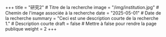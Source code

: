 +++
title = "研究2" # Titre de la recherche
image = "/img/institution.jpg" # Chemin de l'image associée à la recherche
date = "2025-05-01" # Date de la recherche
summary = "Ceci est une description courte de la recherche 1." # Description courte
draft = false # Mettre à false pour rendre la page publique
weight = 2
+++
